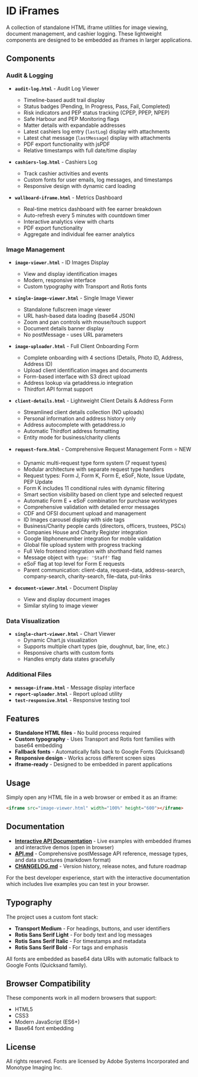# ID iFrames

A collection of standalone HTML iframe utilities for image viewing, document management, and cashier logging. These lightweight components are designed to be embedded as iframes in larger applications.

## Components

### Audit & Logging
- **`audit-log.html`** - Audit Log Viewer
  - Timeline-based audit trail display
  - Status badges (Pending, In Progress, Pass, Fail, Completed)
  - Risk indicators and PEP status tracking (CPEP, PPEP, NPEP)
  - Safe Harbour and PEP Monitoring flags
  - Matter details with expandable addresses
  - Latest cashiers log entry (`lastLog`) display with attachments
  - Latest chat message (`lastMessage`) display with attachments
  - PDF export functionality with jsPDF
  - Relative timestamps with full date/time display

- **`cashiers-log.html`** - Cashiers Log
  - Track cashier activities and events
  - Custom fonts for user emails, log messages, and timestamps
  - Responsive design with dynamic card loading

- **`wallboard-iframe.html`** - Metrics Dashboard
  - Real-time metrics dashboard with fee earner breakdown
  - Auto-refresh every 5 minutes with countdown timer
  - Interactive analytics view with charts
  - PDF export functionality
  - Aggregate and individual fee earner analytics

### Image Management
- **`image-viewer.html`** - ID Images Display
  - View and display identification images
  - Modern, responsive interface
  - Custom typography with Transport and Rotis fonts

- **`single-image-viewer.html`** - Single Image Viewer
  - Standalone fullscreen image viewer
  - URL hash-based data loading (base64 JSON)
  - Zoom and pan controls with mouse/touch support
  - Document details banner display
  - No postMessage - uses URL parameters

- **`image-uploader.html`** - Full Client Onboarding Form
  - Complete onboarding with 4 sections (Details, Photo ID, Address, Address ID)
  - Upload client identification images and documents
  - Form-based interface with S3 direct upload
  - Address lookup via getaddress.io integration
  - Thirdfort API format support
  
- **`client-details.html`** - Lightweight Client Details & Address Form
  - Streamlined client details collection (NO uploads)
  - Personal information and address history only
  - Address autocomplete with getaddress.io
  - Automatic Thirdfort address formatting
  - Entity mode for business/charity clients

- **`request-form.html`** - Comprehensive Request Management Form ⭐ NEW
  - Dynamic multi-request type form system (7 request types)
  - Modular architecture with separate request type handlers
  - Request types: Form J, Form K, Form E, eSoF, Note, Issue Update, PEP Update
  - Form K includes 11 conditional rules with dynamic filtering
  - Smart section visibility based on client type and selected request
  - Automatic Form E + eSoF combination for purchase worktypes
  - Comprehensive validation with detailed error messages
  - CDF and OFSI document upload and management
  - ID Images carousel display with side tags
  - Business/Charity people cards (directors, officers, trustees, PSCs)
  - Companies House and Charity Register integration
  - Google libphonenumber integration for mobile validation
  - Global file upload system with progress tracking
  - Full Velo frontend integration with shorthand field names
  - Message object with `type: 'Staff'` flag
  - eSoF flag at top level for Form E requests
  - Parent communication: client-data, request-data, address-search, company-search, charity-search, file-data, put-links

- **`document-viewer.html`** - Document Display
  - View and display document images
  - Similar styling to image viewer

### Data Visualization
- **`single-chart-viewer.html`** - Chart Viewer
  - Dynamic Chart.js visualization
  - Supports multiple chart types (pie, doughnut, bar, line, etc.)
  - Responsive charts with custom fonts
  - Handles empty data states gracefully

### Additional Files
- **`message-iframe.html`** - Message display interface
- **`report-uploader.html`** - Report upload utility
- **`test-responsive.html`** - Responsive testing tool

## Features

- **Standalone HTML files** - No build process required
- **Custom typography** - Uses Transport and Rotis font families with base64 embedding
- **Fallback fonts** - Automatically falls back to Google Fonts (Quicksand)
- **Responsive design** - Works across different screen sizes
- **iframe-ready** - Designed to be embedded in parent applications

## Usage

Simply open any HTML file in a web browser or embed it as an iframe:

```html
<iframe src="image-viewer.html" width="100%" height="600"></iframe>
```

## Documentation

- **[Interactive API Documentation](api-docs.html)** - Live examples with embedded iframes and interactive demos (open in browser)
- **[API.md](API.md)** - Comprehensive postMessage API reference, message types, and data structures (markdown format)
- **[CHANGELOG.md](CHANGELOG.md)** - Version history, release notes, and future roadmap

For the best developer experience, start with the interactive documentation which includes live examples you can test in your browser.

## Typography

The project uses a custom font stack:
- **Transport Medium** - For headings, buttons, and user identifiers
- **Rotis Sans Serif Light** - For body text and log messages
- **Rotis Sans Serif Italic** - For timestamps and metadata
- **Rotis Sans Serif Bold** - For tags and emphasis

All fonts are embedded as base64 data URIs with automatic fallback to Google Fonts (Quicksand family).

## Browser Compatibility

These components work in all modern browsers that support:
- HTML5
- CSS3
- Modern JavaScript (ES6+)
- Base64 font embedding

## License

All rights reserved. Fonts are licensed by Adobe Systems Incorporated and Monotype Imaging Inc.

